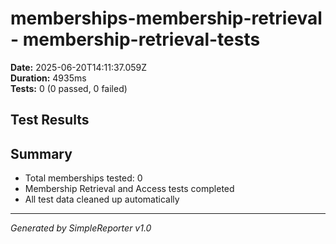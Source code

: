 # memberships-membership-retrieval - membership-retrieval-tests

**Date:** 2025-06-20T14:11:37.059Z  
**Duration:** 4935ms  
**Tests:** 0 (0 passed, 0 failed)

## Test Results



## Summary

- Total memberships tested: 0
- Membership Retrieval and Access tests completed
- All test data cleaned up automatically

---
*Generated by SimpleReporter v1.0*
